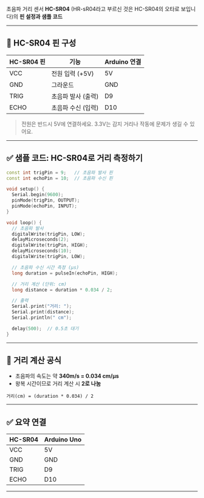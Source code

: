 초음파 거리 센서 **HC-SR04** (HR-sR04라고 부르신 것은 HC-SR04의 오타로 보입니다)의 **핀 설정과 샘플 코드**

---

## 🔌 HC-SR04 핀 구성

| HC-SR04 핀 | 기능               | Arduino 연결 |
| ---------- | ------------------ | ------------ |
| VCC        | 전원 입력 (+5V)    | 5V           |
| GND        | 그라운드           | GND          |
| TRIG       | 초음파 발사 (출력) | D9           |
| ECHO       | 초음파 수신 (입력) | D10          |

> 전원은 반드시 5V에 연결하세요. 3.3V는 감지 거리나 작동에 문제가 생길 수 있어요.

---

## ✅ 샘플 코드: HC-SR04로 거리 측정하기

```cpp
const int trigPin = 9;   // 초음파 발사 핀
const int echoPin = 10;  // 초음파 수신 핀

void setup() {
  Serial.begin(9600);
  pinMode(trigPin, OUTPUT);
  pinMode(echoPin, INPUT);
}

void loop() {
  // 초음파 발사
  digitalWrite(trigPin, LOW);
  delayMicroseconds(2);
  digitalWrite(trigPin, HIGH);
  delayMicroseconds(10);
  digitalWrite(trigPin, LOW);

  // 초음파 수신 시간 측정 (μs)
  long duration = pulseIn(echoPin, HIGH);

  // 거리 계산 (단위: cm)
  long distance = duration * 0.034 / 2;

  // 출력
  Serial.print("거리: ");
  Serial.print(distance);
  Serial.println(" cm");

  delay(500);  // 0.5초 대기
}
```

---

## 📏 거리 계산 공식

- 초음파의 속도는 약 **340m/s = 0.034 cm/μs**
- 왕복 시간이므로 거리 계산 시 **2로 나눔**

```
거리(cm) = (duration * 0.034) / 2
```

---

## ✅ 요약 연결

| HC-SR04 | Arduino Uno |
| ------- | ----------- |
| VCC     | 5V          |
| GND     | GND         |
| TRIG    | D9          |
| ECHO    | D10         |

---
